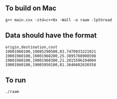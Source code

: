 ## To build on Mac

```
g++ main.cxx -std=c++0x -Wall -o raam -lpthread
```

## Data should have the format

```
origin,destination,cost
19001960100,19085290500,83.7470933221921
19001960100,19001960200,25.3895788908598
19001960100,19001960300,21.2815596194004
19001960100,19003950100,81.3646602630358
```

## To run

```
./raam
```
